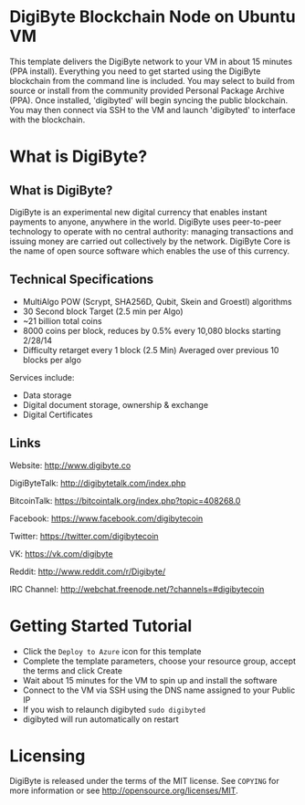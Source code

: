 # DigiByte Blockchain Node on Ubuntu VM

This template delivers the DigiByte network to your VM in about 15 minutes (PPA install).  Everything you need to get started using the DigiByte blockchain from the command line is included. 
You may select to build from source or install from the community provided Personal Package Archive (PPA).  Once installed, 'digibyted' will begin syncing the public blockchain. 
You may then connect via SSH to the VM and launch 'digibyted' to interface with the blockchain.

# What is DigiByte?

What is DigiByte?
----------------

DigiByte is an experimental new digital currency that enables instant payments to anyone, anywhere in the world. DigiByte uses peer-to-peer technology to operate with no central authority: managing transactions and issuing money are carried out collectively by the network. DigiByte Core is the name of open source software which enables the use of this currency.


Technical Specifications
---------------------

 - MultiAlgo POW (Scrypt, SHA256D, Qubit, Skein and Groestl) algorithms
 - 30 Second block Target (2.5 min per Algo)
 - ~21 billion total coins
 - 8000 coins per block, reduces by 0.5% every 10,080 blocks starting 2/28/14
 - Difficulty retarget every 1 block (2.5 Min) Averaged over previous 10 blocks per algo

Services include:

- Data storage
- Digital document storage, ownership & exchange
- Digital Certificates

Links
------------------------
Website: http://www.digibyte.co

DigiByteTalk: http://digibytetalk.com/index.php

BitcoinTalk: https://bitcointalk.org/index.php?topic=408268.0

Facebook: https://www.facebook.com/digibytecoin

Twitter: https://twitter.com/digibytecoin

VK: https://vk.com/digibyte

Reddit: http://www.reddit.com/r/Digibyte/

IRC Channel: http://webchat.freenode.net/?channels=#digibytecoin


# Getting Started Tutorial

* Click the `Deploy to Azure` icon for this template
* Complete the template parameters, choose your resource group, accept the terms and click Create
* Wait about 15 minutes for the VM to spin up and install the software
* Connect to the VM via SSH using the DNS name assigned to your Public IP
* If you wish to relaunch digibyted `sudo digibyted`
* digibyted will run automatically on restart

# Licensing

DigiByte is released under the terms of the MIT license. See `COPYING` for more information or see http://opensource.org/licenses/MIT.

